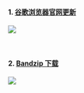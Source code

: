 ####   1. [谷歌浏览器官网更新](https://www.google.cn/intl/en_uk/chrome/)
![](https://img2020.cnblogs.com/blog/2113686/202109/2113686-20210926113901638-1222709983.png)

<br />

####   2. [Bandzip 下载](http://www.bandisoft.com/bandizip/)
![](https://img2020.cnblogs.com/blog/2113686/202109/2113686-20210926113951447-1595764500.png)
